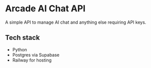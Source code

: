 # Arcade AI Chat API

A simple API to manage AI chat and anything else requiring API keys.

## Tech stack
- Python
- Postgres via Supabase
- Railway for hosting
